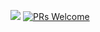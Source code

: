 <a href="https://github.com/qasimabdullah404"><img src="https://img.shields.io/badge/Hello%20-Peeps!!!-blue.svg"/></a>
[![PRs Welcome](https://img.shields.io/badge/PRs-welcome-brightgreen.svg?style=flat-square)](http://makeapullrequest.com)
